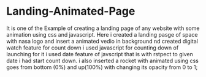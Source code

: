 # Landing-Animated-Page
It is one of the Example of creating a landing page of any website with some animation using css and javascript.
Here i created a landing pasge of space with nasa logo and insert a animated vedio in background nd created  digital watch feature for count down
i used javascript for counting down of launching for it i used date feature of javscript that is with rstpect to given date i had start count down.
i also inserted  a rocket with animated using css goes from bottom (0%) and up(100%) with changing its opacity from 0 to 1;
